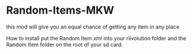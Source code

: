 # Random-Items-MKW
this mod will give you an equal chance of getting any item in any place

How to install
put the Random Item.xml into your riivolution folder and the Random Item folder on the root of your sd card.
